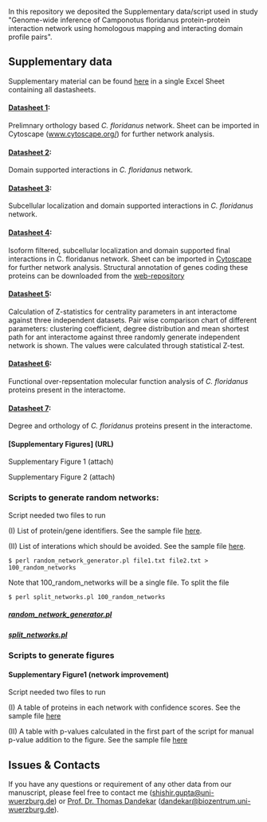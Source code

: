 In this repository we deposited the Supplementary data/script used in study "Genome-wide inference of Camponotus floridanus protein-protein interaction network using homologous mapping and interacting domain profile pairs".

## Supplementary data
Supplementary material can be found [here](https://github.com/ShishirGupta-Wu/ant_ppi/blob/master/Supplementay_material.xlsx) in a single Excel Sheet containing all dastasheets.

#### [Datasheet 1](https://github.com/ShishirGupta-Wu/ant_ppi/blob/master/Datasheet1.xlsx):

Prelimnary orthology based *C. floridanus* network.  Sheet can be imported in Cytoscape (www.cytoscape.org/) for further network analysis. 

#### [Datasheet 2](https://github.com/ShishirGupta-Wu/ant_ppi/blob/master/Datasheet2.xlsx):

Domain supported interactions in *C. floridanus* network.

#### [Datasheet 3](https://github.com/ShishirGupta-Wu/ant_ppi/blob/master/Datasheet3.xlsx): 

Subcellular localization and domain supported interactions in *C. floridanus* network.

#### [Datasheet 4](https://github.com/ShishirGupta-Wu/ant_ppi/blob/master/Datasheet4.xlsx): 

Isoform filtered, subcellular localization and domain supported final interactions in C. floridanus network. Sheet can be imported in [Cytoscape](www.cytoscape.org/) for further network analysis. Structural annotation of genes coding these proteins can be downloaded from the [web-repository](https://www.biozentrum.uni-wuerzburg.de/bioinfo/computing/Camponotus) 

#### [Datasheet 5](https://github.com/ShishirGupta-Wu/ant_ppi/blob/master/Datasheet5.xlsx): 

Calculation of Z-statistics for centrality parameters in ant interactome against three independent datasets. Pair wise comparison chart of different parameters: clustering coefficient, degree distribution and mean shortest path for ant interactome against three randomly generate independent network is shown. The values were calculated through statistical Z-test.

#### [Datasheet 6](https://github.com/ShishirGupta-Wu/ant_ppi/blob/master/Datasheet6.xlsx): 

Functional over-repsentation molecular function analysis of *C. floridanus* proteins present in the interactome. 

#### [Datasheet 7](https://github.com/ShishirGupta-Wu/ant_ppi/blob/master/Datasheet7.xlsx): 

Degree and orthology  of *C. floridanus* proteins present in the interactome. 

#### [Supplementary Figures] (URL)

Supplementary Figure 1 (attach)

Supplementary Figure 2 (attach)

### Scripts to generate random networks: 

Script needed two files to run

(I) List of protein/gene identifiers. See the sample file [here](https://github.com/ShishirGupta-Wu/ant_ppi/blob/master/file1.txt).

(II) List of interations which should be avoided. See the sample file [here](https://github.com/ShishirGupta-Wu/ant_ppi/blob/master/file2.txt).

`$ perl random_network_generator.pl file1.txt file2.txt > 100_random_networks`

Note that 100_random_networks will be a single file. To split the file 

`$ perl split_networks.pl 100_random_networks`

##### [random_network_generator.pl](https://github.com/ShishirGupta-Wu/ant_ppi/blob/master/random_network_generator.pl)
##### [split_networks.pl](https://github.com/ShishirGupta-Wu/ant_ppi/blob/master/split_networks.pl)

### Scripts to generate figures

#### Supplementary Figure1 (network improvement)

Script needed two files to run

(I) A table of proteins in each network with confidence scores. See the sample file [here](https://github.com/ShishirGupta-Wu/ant_ppi/blob/master/file3.xlsx)

(II) A table with p-values calculated in the first part of the script for manual p-value addition to the figure. See the sample file [here](https://github.com/ShishirGupta-Wu/ant_ppi/blob/master/file4.xlsx)

## Issues & Contacts
If you have any questions or requirement of any other data from our manuscript, please feel free to contact me (shishir.gupta@uni-wuerzburg.de) or [Prof. Dr. Thomas Dandekar](https://www.biozentrum.uni-wuerzburg.de/bioinfo/research/groups/funct-genomics-systems-biology/people/thomas-dandekar/) (dandekar@biozentrum.uni-wuerzburg.de).


